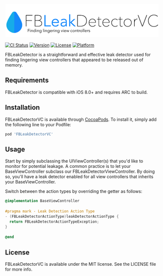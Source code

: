 <p align="center">
<img src="https://github.com/IHEARTCOOKIES/FBLeakDetectorVC/blob/master/logo.png" alt="FBLeakDetectorVC"/>
</p>

[![CI Status](https://img.shields.io/travis/IHEARTCOOKIES/FBLeakDetectorVC.svg?style=flat)](https://travis-ci.org/IHEARTCOOKIES/FBLeakDetectorVC)
[![Version](https://img.shields.io/cocoapods/v/FBLeakDetectorVC.svg?style=flat)](https://cocoapods.org/pods/FBLeakDetectorVC)
[![License](https://img.shields.io/cocoapods/l/FBLeakDetectorVC.svg?style=flat)](https://cocoapods.org/pods/FBLeakDetectorVC)
[![Platform](https://img.shields.io/cocoapods/p/FBLeakDetectorVC.svg?style=flat)](https://cocoapods.org/pods/FBLeakDetectorVC)

FBLeakDetector is a straightforward and effective leak detector used for finding lingering view controllers that appeared to be released out of memory.

## Requirements

FBLeakDetector is compatible with iOS 8.0+ and requires ARC to build.

## Installation

FBLeakDetectorVC is available through [CocoaPods](https://cocoapods.org). To install
it, simply add the following line to your Podfile:

```ruby
pod 'FBLeakDetectorVC'
```

## Usage

Start by simply subclassing the UIViewController(s) that you'd like to monitor for potential leakage. A common practice is to let your BaseViewController subclass our FBLeakDetectorViewController. By doing so, you'll have a leak detector enabled for all view controllers that inherits your BaseViewController.

Switch between the action types by overriding the getter as follows:

```objective-c
@implementation BaseViewController

#pragma mark - Leak Detection Action Type
- (FBLeakDetectorActionType)leakDetectorActionType {
  return FBLeakDetectorActionTypeException;
}

@end
```

## License

FBLeakDetectorVC is available under the MIT license. See the LICENSE file for more info.
